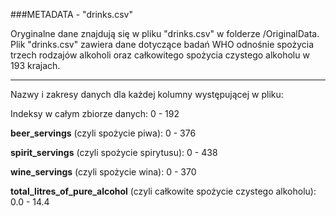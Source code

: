 ###METADATA - "drinks.csv"

Oryginalne dane znajdują się w pliku "drinks.csv" w folderze /OriginalData.
Plik "drinks.csv" zawiera dane dotyczące badań WHO odnośnie spożycia trzech rodzajów alkoholi oraz całkowitego spożycia czystego alkoholu w 193 krajach.

---------------
Nazwy i zakresy danych dla każdej kolumny występującej w pliku:

Indeksy w całym zbiorze danych:
    0 - 192

**beer_servings** (czyli spożycie piwa):
    0 - 376

**spirit_servings** (czyli spożycie spirytusu):
    0 - 438

**wine_servings** (czyli spożycie wina):
    0 - 370

**total_litres_of_pure_alcohol** (czyli całkowite spożycie czystego alkoholu):
    0.0 - 14.4